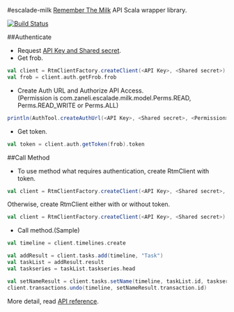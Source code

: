 #escalade-milk
[Remember The Milk](http://www.rememberthemilk.com/ "Remember The Milk") API Scala wrapper library.

[![Build Status](https://travis-ci.org/zaneli/escalade-milk.png?branch=master)](https://travis-ci.org/zaneli/escalade-milk)

##Authenticate
- Request [API Key and Shared secret](http://www.rememberthemilk.com/services/api/keys.rtm).  
- Get frob.  

```scala
val client = RtmClientFactory.createClient(<API Key>, <Shared secret>)
val frob = client.auth.getFrob.frob
```  

- Create Auth URL and Authorize API Access.  
(Permission is com.zaneli.escalade.milk.model.Perms.READ, Perms.READ_WRITE or Perms.ALL)  

```scala
println(AuthTool.createAuthUrl(<API Key>, <Shared secret>, <Permission>, frob))
```  

- Get token.  

```scala
val token = client.auth.getToken(frob).token
```  

##Call Method
- To use method what requires authentication, create RtmClient with token.  

```scala
val client = RtmClientFactory.createClient(<API Key>, <Shared secret>, token)
```  

Otherwise, create RtmClient either with or without token.  

```scala
val client = RtmClientFactory.createClient(<API Key>, <Shared secret>)
```  

- Call method.(Sample)  

```scala
val timeline = client.timelines.create

val addResult = client.tasks.add(timeline, "Task")
val taskList = addResult.result
val taskseries = taskList.taskseries.head

val setNameResult = client.tasks.setName(timeline, taskList.id, taskseries.id, taskseries.task.id, "NewName")
client.transactions.undo(timeline, setNameResult.transaction.id)
```  

More detail, read [API reference](http://www.rememberthemilk.com/services/api/methods/ "Remember The Milk API reference").
